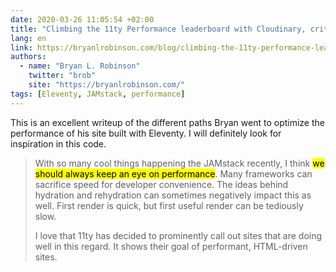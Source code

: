```yaml
---
date: 2020-03-26 11:05:54 +02:00
title: "Climbing the 11ty Performance leaderboard with Cloudinary, critical CSS and more"
lang: en
link: https://bryanlrobinson.com/blog/climbing-the-11ty-performance-leaderboard/
authors:
  - name: "Bryan L. Robinson"
    twitter: "brob"
    site: "https://bryanlrobinson.com/"
tags: [Eleventy, JAMstack, performance]
---
```


This is an excellent writeup of the different paths Bryan went to optimize the performance of his site built with Eleventy. I will definitely look for inspiration in this code.

> With so many cool things happening the JAMstack recently, I think <mark>we should always keep an eye on performance</mark>. Many frameworks can sacrifice speed for developer convenience. The ideas behind hydration and rehydration can sometimes negatively impact this as well. First render is quick, but first useful render can be tediously slow.
>
> I love that 11ty has decided to prominently call out sites that are doing well in this regard. It shows their goal of performant, HTML-driven sites.
